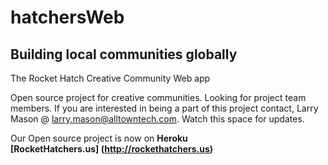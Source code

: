 hatchersWeb
===========

<h2>Building local communities globally</h2>

The Rocket Hatch Creative Community Web app

Open source project for creative communities. Looking for project team members. If you are interested in being a part of this project contact, Larry Mason @ larry.mason@alltowntech.com. Watch this space for updates.

Our Open source project is now on **Heroku**<br>
**[RocketHatchers.us] (http://rockethatchers.us)**<p>
